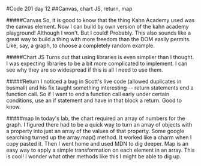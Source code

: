 #Code 201 day 12
##Canvas, chart JS, return, map

#####Canvas
So, it is good to know that the thing Kahn Academy used was the canvas element. Now I can build by own version of the kahn academy playground! Although I won't. But I could! Probably. This also sounds like a great way to build a thing with more freedom than the DOM easily permits. Like, say, a graph, to choose a completely random example.

#####Chart JS
Turns out that using libraries is even simplier than I thought. I was expecting libraries to be a bit more complicated to implement. I can see why they are so widespread if this is all I need to use them.

#####Return
I noticed a bug in Scott's live code (allowed duplicates in busmall) and his fix taught something interesting -- return statements end a function call. So if I want to end a function call early under certain conditions, use an if statement and have in that block a return. Good to know.

#####map
In today's lab, the chart required an array of numbers for the graph. I figured there had to be a quick way to turn an array of objects with a property into just an array of the values of that property. Some google searching turned up the array.map() method. It worked like a charm when I copy pasted it. Then I went home and used MDN to dig deeper. Map is an easy way to apply a simple transformation on each element in an array. This is cool! I wonder what other methods like this I might be able to dig up.